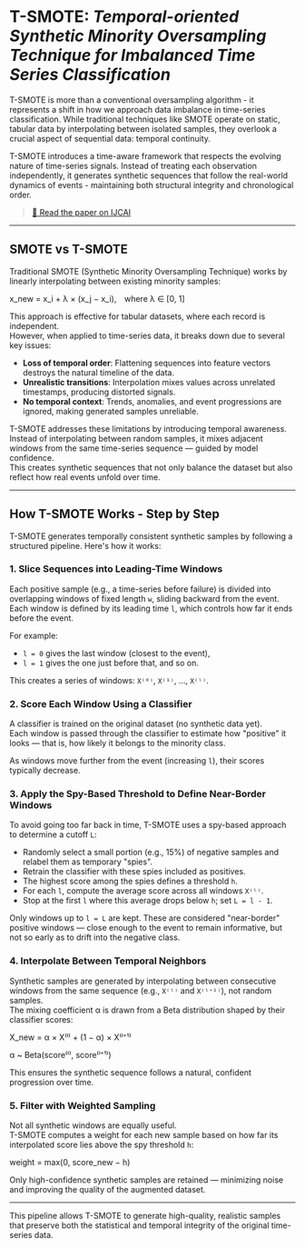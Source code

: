 # T-SMOTE: *Temporal-oriented Synthetic Minority Oversampling Technique for Imbalanced Time Series Classification*

T-SMOTE is more than a conventional oversampling algorithm - it represents a shift in how we approach data imbalance in time-series classification.
While traditional techniques like SMOTE operate on static, tabular data by interpolating between isolated samples, they overlook a crucial aspect of sequential data: temporal continuity.

T-SMOTE introduces a time-aware framework that respects the evolving nature of time-series signals. Instead of treating each observation independently, it generates synthetic sequences that follow the real-world dynamics of events - maintaining both structural integrity and chronological order.

> [🔗 Read the paper on IJCAI](https://www.ijcai.org/proceedings/2022/0431.pdf)

---

## SMOTE vs T-SMOTE

Traditional SMOTE (Synthetic Minority Oversampling Technique) works by linearly interpolating between existing minority samples:

x_new = x_i + λ × (x_j − x_i), where λ ∈ [0, 1]


This approach is effective for tabular datasets, where each record is independent.  
However, when applied to time-series data, it breaks down due to several key issues:

- **Loss of temporal order**: Flattening sequences into feature vectors destroys the natural timeline of the data.
- **Unrealistic transitions**: Interpolation mixes values across unrelated timestamps, producing distorted signals.
- **No temporal context**: Trends, anomalies, and event progressions are ignored, making generated samples unreliable.

T-SMOTE addresses these limitations by introducing temporal awareness.  
Instead of interpolating between random samples, it mixes adjacent windows from the same time-series sequence — guided by model confidence.  
This creates synthetic sequences that not only balance the dataset but also reflect how real events unfold over time.

---

## How T-SMOTE Works - Step by Step

T-SMOTE generates temporally consistent synthetic samples by following a structured pipeline. Here's how it works:

### 1. Slice Sequences into Leading-Time Windows

Each positive sample (e.g., a time-series before failure) is divided into overlapping windows of fixed length `w`, sliding backward from the event.  
Each window is defined by its leading time `l`, which controls how far it ends before the event.

For example:
- `l = 0` gives the last window (closest to the event),
- `l = 1` gives the one just before that, and so on.

This creates a series of windows: `X⁽⁰⁾`, `X⁽¹⁾`, ..., `X⁽ˡ⁾`.

### 2. Score Each Window Using a Classifier

A classifier is trained on the original dataset (no synthetic data yet).  
Each window is passed through the classifier to estimate how "positive" it looks — that is, how likely it belongs to the minority class.

As windows move further from the event (increasing `l`), their scores typically decrease.

### 3. Apply the Spy-Based Threshold to Define Near-Border Windows

To avoid going too far back in time, T-SMOTE uses a spy-based approach to determine a cutoff `L`:

- Randomly select a small portion (e.g., 15%) of negative samples and relabel them as temporary "spies".
- Retrain the classifier with these spies included as positives.
- The highest score among the spies defines a threshold `h`.
- For each `l`, compute the average score across all windows `X⁽ˡ⁾`.
- Stop at the first `l` where this average drops below `h`; set `L = l - 1`.

Only windows up to `l = L` are kept. These are considered "near-border" positive windows — close enough to the event to remain informative, but not so early as to drift into the negative class.

### 4. Interpolate Between Temporal Neighbors

Synthetic samples are generated by interpolating between consecutive windows from the same sequence (e.g., `X⁽ˡ⁾` and `X⁽ˡ⁺¹⁾`), not random samples.  
The mixing coefficient α is drawn from a Beta distribution shaped by their classifier scores:

X_new = α × X⁽ˡ⁾ + (1 − α) × X⁽ˡ⁺¹⁾

α ~ Beta(score⁽ˡ⁾, score⁽ˡ⁺¹⁾)


This ensures the synthetic sequence follows a natural, confident progression over time.

### 5. Filter with Weighted Sampling

Not all synthetic windows are equally useful.  
T-SMOTE computes a weight for each new sample based on how far its interpolated score lies above the spy threshold `h`:

weight = max(0, score_new − h)


Only high-confidence synthetic samples are retained — minimizing noise and improving the quality of the augmented dataset.

---

This pipeline allows T-SMOTE to generate high-quality, realistic samples that preserve both the statistical and temporal integrity of the original time-series data.
